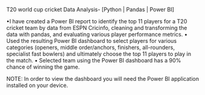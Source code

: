 
T20 world cup cricket Data Analysis-  [Python | Pandas | Power BI]

•I have created a Power BI report to identify the top 11 players for a T20 cricket team by data from ESPN Cricinfo, cleaning and transforming the data with pandas, and evaluating various player performance metrics.
• Used the resulting Power BI dashboard to select players for various categories (openers, middle order/anchors,
finishers, all-rounders, specialist fast bowlers) and ultimately choose the top 11 players to play in the match.
• Selected team using the Power BI dashboard has a 90% chance of winning the game.

NOTE: 
In order to view the dashboard you will need the Power BI application installed on your device.

